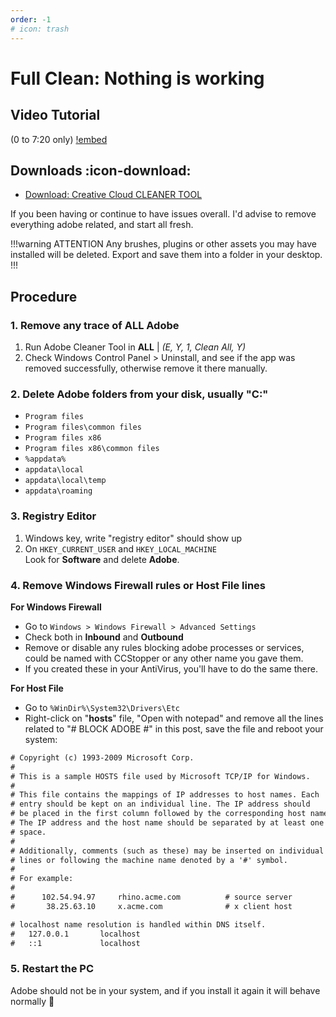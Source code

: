 ```yaml
---
order: -1
# icon: trash
---
```


# Full Clean: Nothing is working

## Video Tutorial
(0 to 7:20 only)
[!embed](https://youtube.com/embed/jezUElhqrRA)

## Downloads :icon-download:

- [Download: Creative Cloud CLEANER TOOL](https://helpx.adobe.com/creative-cloud/kb/cc-cleaner-tool-installation-problems.html)

If you been having or continue to have issues overall.
I'd advise to remove everything adobe related, and start all fresh.

!!!warning ATTENTION 
Any brushes, plugins or other assets you may have installed will be deleted. Export and save them into a folder in your desktop.
!!!

## Procedure 

### 1. Remove any trace of ALL Adobe  
   1. Run Adobe Cleaner Tool in **ALL** | *(E, Y, 1, Clean All, Y)*  
   2. Check Windows Control Panel > Uninstall, and see if the app was removed successfully, otherwise remove it there manually.  
   
### 2. Delete Adobe folders from your disk, usually "C:\"
   - `Program files`
   - `Program files\common files`
   - `Program files x86`
   - `Program files x86\common files`
   - `%appdata%`
   - `appdata\local`
   - `appdata\local\temp`
   - `appdata\roaming`
   
### 3. Registry Editor
   1. Windows key, write "registry editor" should show up
   2. On `HKEY_CURRENT_USER` and `HKEY_LOCAL_MACHINE`  
    Look for **Software** and delete **Adobe**.

### 4. Remove Windows Firewall rules or Host File lines
   **For Windows Firewall**
   - Go to `Windows > Windows Firewall > Advanced Settings`
   - Check both in **Inbound** and **Outbound**
   - Remove or disable any rules blocking adobe processes or services, could be named with CCStopper or any other name you gave them.
   - If you created these in your AntiVirus, you'll have to do the same there.

   **For Host File**
   - Go to `%WinDir%\System32\Drivers\Etc`
   - Right-click on "**hosts**" file, "Open with notepad" and remove all the lines related to "# BLOCK ADOBE #" in this post, save the file and reboot your system:

```DEFAULT HOST LINES - You can copy-and-paste it
# Copyright (c) 1993-2009 Microsoft Corp.
#
# This is a sample HOSTS file used by Microsoft TCP/IP for Windows.
#
# This file contains the mappings of IP addresses to host names. Each
# entry should be kept on an individual line. The IP address should
# be placed in the first column followed by the corresponding host name.
# The IP address and the host name should be separated by at least one
# space.
#
# Additionally, comments (such as these) may be inserted on individual
# lines or following the machine name denoted by a '#' symbol.
#
# For example:
#
#      102.54.94.97     rhino.acme.com          # source server
#       38.25.63.10     x.acme.com              # x client host

# localhost name resolution is handled within DNS itself.
#	127.0.0.1       localhost
#	::1             localhost

```

### 5. Restart the PC

Adobe should not be in your system, and if you install it again it will behave normally 🙂 